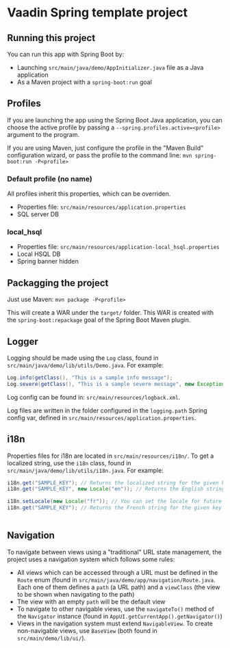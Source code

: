 # Vaadin Spring template project

## Running this project

You can run this app with Spring Boot by:

- Launching `src/main/java/demo/AppInitializer.java` file as a Java application
- As a Maven project with a `spring-boot:run` goal

## Profiles

If you are launching the app using the Spring Boot Java application, you can choose the active profile by passing a `--spring.profiles.active=<profile>` argument to the program.

If you are using Maven, just configure the profile in the "Maven Build" configuration wizard, or pass the profile to the command line: `mvn spring-boot:run -P<profile>`

### Default profile (no name)

All profiles inherit this properties, which can be overriden.

- Properties file: `src/main/resources/application.properties`
- SQL server DB

### local_hsql

- Properties file: `src/main/resources/application-local_hsql.properties`
- Local HSQL DB
- Spring banner hidden

## Packagging the project

Just use Maven: `mvn package -P<profile>`

This will create a WAR under the `target/` folder. This WAR is created with the `spring-boot:repackage` goal of the Spring Boot Maven plugin.

## Logger

Logging should be made using the `Log` class, found in `src/main/java/demo/lib/utils/Demo.java`. For example:

```java
Log.info(getClass(), "This is a sample info message");
Log.severe(getClass(), "This is a sample severe message", new Exception());
```

Log config can be found in: `src/main/resources/logback.xml`.

Log files are written in the folder configured in the `logging.path` Spring config var, defined in `src/main/resources/application.properties`.

## i18n

Properties files for i18n are located in `src/main/resources/i18n/`. To get a localized string, use the `i18n` class, found in `src/main/java/demo/lib/utils/i18n.java`. For example:

```java
i18n.get("SAMPLE_KEY"); // Returns the localized string for the given key for current locale
i18n.get("SAMPLE_KEY", new Locale("en")); // Returns the English string for the given key

i18n.setLocale(new Locale("fr")); // You can set the locale for future calls to .get()
i18n.get("SAMPLE_KEY"); // Returns the French string for the given key
 
```

## Navigation

To navigate between views using a "traditional" URL state management, the project uses a navigation system which follows some rules:

- All views which can be accessed through a URL must be defined in the `Route` enum (found in `src/main/java/demo/app/navigation/Route.java`. Each one of them defines a `path` (a URL path) and a `viewClass` (the view to be shown when navigating to the path)
- The view with an empty `path` will be the default view
- To navigate to other navigable views, use the `navigateTo()` method of the `Navigator` instance (found in `AppUI.getCurrentApp().getNavigator()`)
- Views in the navigation system must extend `NavigableView`. To create non-navigable views, use `BaseView` (both found in `src/main/demo/lib/ui/`).